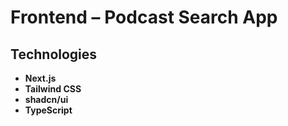# Frontend – Podcast Search App

## Technologies

- **Next.js**
- **Tailwind CSS**
- **shadcn/ui**
- **TypeScript**
